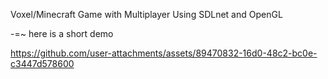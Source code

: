 Voxel/Minecraft Game with Multiplayer Using SDLnet and OpenGL

-=~ here is a short demo



https://github.com/user-attachments/assets/89470832-16d0-48c2-bc0e-c3447d578600

